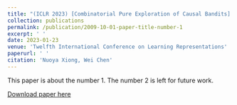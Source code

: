 ```yaml
---
title: "(ICLR 2023) [Combinatorial Pure Exploration of Causal Bandits] (https://openreview.net/forum?id=pBBsrPzq7aF)"
collection: publications
permalink: /publication/2009-10-01-paper-title-number-1
excerpt: ' '
date: 2023-01-23
venue: 'Twelfth International Conference on Learning Representations'
paperurl: ' '
citation: 'Nuoya Xiong, Wei Chen'
---
```

This paper is about the number 1. The number 2 is left for future work.

[Download paper here](http://academicpages.github.io/files/paper1.pdf)
